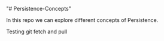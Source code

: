 "# Persistence-Concepts" 


In this repo we can explore different concepts of Persistence.

Testing git fetch and pull
